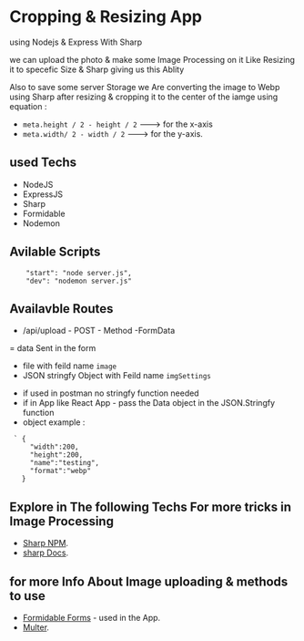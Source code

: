 # Cropping & Resizing App

using Nodejs & Express With Sharp

we can upload the photo & make some Image Processing on it Like Resizing it to specefic Size & Sharp giving us this Ablity

Also to save some server Storage we Are converting the image to Webp using Sharp after resizing & cropping it to the center of the iamge
using equation :

- `meta.height / 2 - height / 2` ---> for the x-axis
- `meta.width/ 2 - width / 2` ---> for the y-axis.

## used Techs

- NodeJS
- ExpressJS
- Sharp
- Formidable
- Nodemon

## Avilable Scripts

```
    "start": "node server.js",
    "dev": "nodemon server.js"
```

## Availavble Routes

- /api/upload - POST - Method -FormData

= data Sent in the form

- file with feild name `image`
- JSON stringfy Object with Feild name `imgSettings`

* if used in postman no stringfy function needed
* if in App like React App - pass the Data object in the JSON.Stringfy function
* object example :

```
 ` {
     "width":200,
     "height":200,
     "name":"testing",
     "format":"webp"
   }
```

## Explore in The following Techs For more tricks in Image Processing

- [Sharp NPM](https://www.npmjs.com/package/sharp).
- [sharp Docs](https://sharp.pixelplumbing.com).

## for more Info About Image uploading & methods to use

- [Formidable Forms](https://formidableforms.com/knowledgebase/file-upload/) - used in the App.
- [Multer](https://www.npmjs.com/package/multer).
